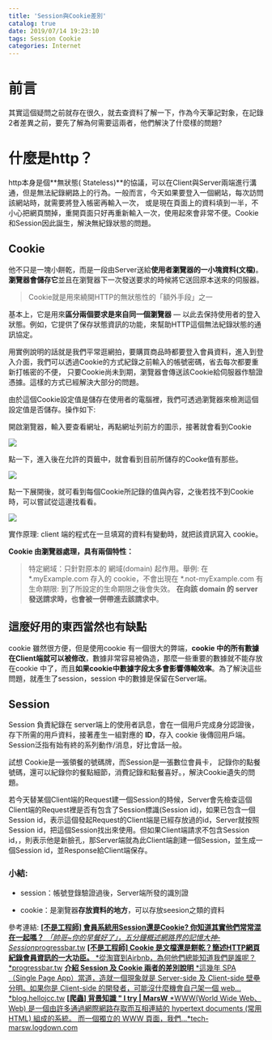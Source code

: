 ```yaml
---
title: 'Session與Cookie差別'
catalog: true
date: 2019/07/14 19:23:10
tags: Session Cookie
categories: Internet
---
```

<!-- toc -->
# 前言
其實這個疑問之前就存在很久，就去查資料了解一下，作為今天筆記對象，在記錄2者差異之前，要先了解為何需要這兩者，他們解決了什麼樣的問題?
# 什麼是http？
http本身是個**無狀態( Stateless)**的協議，可以在Client與Server兩端進行溝通，但是無法紀錄網路上的行為。一般而言，今天如果要登入一個網站，每次訪問該網站時，就需要將登入帳密再輸入一次， 或是現在頁面上的資料填到一半，不小心把網頁關掉，重開頁面只好再重新輸入一次，使用起來會非常不便。Cookie和Session因此誕生，解決無紀錄狀態的問題。
<!--more--> 
## Cookie

他不只是一塊小餅乾，而是一段由Server送給**使用者瀏覽器的一小塊資料(文檔)**。
**瀏覽器會儲存它**並且在瀏覽器下一次發送要求的時候將它送回原本送來的伺服器。
> Cookie就是用來繞開HTTP的無狀態性的「額外手段」之一

基本上，它是用來**區分兩個要求是來自同一個瀏覽器** — 以此去保持使用者的登入狀態。例如，它提供了保存狀態資訊的功能，來幫助HTTP這個無法紀錄狀態的通訊協定。

用實例說明的話就是我們平常逛網拍，要購買商品時都要登入會員資料，進入到登入介面，我們可以透過Cookie的方式紀錄之前輸入的帳號密碼，省去每次都要重新打帳密的不便， 只要Cookie尚未到期，瀏覽器會傳送該Cookie給伺服器作驗證憑據。這樣的方式已經解決大部分的問題。

由於這個Cookie設定值是儲存在使用者的電腦裡，我們可透過瀏覽器來檢測這個設定值是否儲存。操作如下:

開啟瀏覽器，輸入要查看網址，再點網址列前方的圖示，接著就會看到Cookie

![](https://cdn-images-1.medium.com/max/2248/1*bPGr0j4kg8RKhbuSEUQZrg.png)

點一下，進入後在允許的頁籤中，就會看到目前所儲存的Cooke值有那些。

![](https://cdn-images-1.medium.com/max/2000/1*D7rwKWO7RHry8fKxybcZFw.png)

點一下展開後，就可看到每個Cookie所記錄的值與內容，之後若找不到Cookie時，可以嘗試從這邊找看看。

![](https://cdn-images-1.medium.com/max/2000/1*V08tsI3kjrUuRt7WfJKptQ.png)

實作原理: client 端的程式在一旦填寫的資料有變動時，就把該資訊寫入 cookie。

**Cookie 由瀏覽器處理，具有兩個特性：**
> 特定網域：只針對原本的 網域(domain) 起作用。舉例: 在 *.myExample.com 存入的 cookie，不會出現在 *.not-myExample.com
> 有生命期限: 到了所設定的生命期限之後會失效。
> **在向該 domain 的 server 發送請求時，也會被一併帶進去該請求中**。

## **這麼好用的東西當然也有缺點**

cookie 雖然很方便，但是使用cookie 有一個很大的弊端，**cookie 中的所有數據在Client端就可以被修改**，數據非常容易被偽造，那麼一些重要的數據就不能存放在cookie 中了，而且**如果cookie中數據字段太多會影響傳輸效率**。為了解決這些問題，就產生了session，session 中的數據是保留在Server端。

## Session

Session 負責紀錄在 server端上的使用者訊息，會在一個用戶完成身分認證後，存下所需的用戶資料，接著產生一組對應的 **ID**，存入 cookie 後傳回用戶端。 Session泛指有始有終的系列動作/消息，好比會話一般。

試想 Cookie是一張領餐的號碼牌，而Session是一張數位會員卡， 記錄你的點餐號碼，還可以紀錄你的餐點細節，消費記錄和點餐喜好。，解決Cookie遺失的問題。

若今天替某個Client端的Request建一個Session的時候，Server會先檢查這個Client端的Request裡是否有包含了Session標識(Session id)，如果已包含一個Session id，表示這個發起Request的Client端是已經存放過的id，Server就按照Session id，把這個Session找出來使用。但如果Client端請求不包含Session id，，則表示他是新臉孔，那Server端就為此Client端創建一個Session，並生成一個Session id，並Response給Client端保存。

### 小結:

* session：帳號登錄驗證過後，Server端所發的識別證

* cookie：是瀏覽器**存放資料的地方**，可以存放seesion之類的資料

參考連結:
[**[不是工程師] 會員系統用Session還是Cookie? 你知道其實他們常常混在一起嗎？**
*「帥哥~你的早餐好了」，五分鐘概述網路界的記憶大神-Session*progressbar.tw](https://progressbar.tw/posts/92)
[**[不是工程師] Cookie 是文檔還是餅乾？簡述HTTP網頁紀錄會員資訊的一大功臣。**
*從淘寶到Airbnb，為何他們總能知道我們是誰呢？*progressbar.tw](https://progressbar.tw/posts/91)
[**介紹 Session 及 Cookie 兩者的差別說明**
*這幾年 SPA（Single Page App）當道，造就一個現象就是 Server-side 及 Client-side 壁壘分明。如果你是 Client-side 的開發者，可能沒什麼機會自己架一個 web…*blog.hellojcc.tw](https://blog.hellojcc.tw/2016/01/12/introduce-session-and-cookie/)
[**[爬蟲] 背景知識 " I try | MarsW**
*WWW(World Wide Web、Web) 是一個由許多通過網際網路存取而互相連結的 hypertext documents (常用HTML) 組成的系統。 而一個獨立的 WWW 頁面，我們...*tech-marsw.logdown.com](http://tech-marsw.logdown.com/blog/2015/03/15/crawler-basic-knowledge/)

